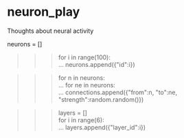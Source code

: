 neuron_play
===========

Thoughts about neural activity

 neurons = []                                                                                                                                                                                                                                                              
>>> for i in range(100):                                                                                                                                                                                                                                                       
...   neurons.append({"id":i}) 


>>> for n in neurons:                                                                                                                                                                                                                                                         
...   for ne in neurons:                                                                                                                                                                                                                                                      
...     connections.append({"from":n, "to":ne, "strength":random.random()})   

>>> layers = []                                                                                                                                                                                                                                                               
>>> for i in range(6):                                                                                                            
...   layers.append({"layer_id":i}) 
